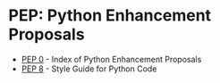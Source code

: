 # PEP: Python Enhancement Proposals

* [PEP 0](https://www.python.org/dev/peps/) -  Index of Python Enhancement Proposals
* [PEP 8](https://www.python.org/dev/peps/pep-0008/) - Style Guide for Python Code